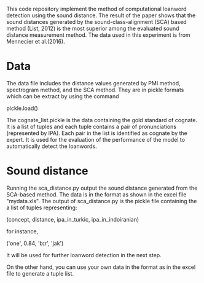 This code repository implement the method of computational loanword detection using the sound distance. The result of the paper shows that the sound distances generated by the sound-class-alignment (SCA) based method (List, 2012) is the most superior among the evaluated sound distance measurement method. The data used in this experiment is from Mennecier et al.(2016).  


# Data 

The data file includes the distance values generated by PMI method, spectrogram method, and the SCA method. They are in pickle formats which can be extract by using the command

pickle.load()

The cognate_list.pickle is the data containing the gold standard of cognate. It is a list of tuples and each tuple contains a pair of pronunciations (represented by IPA). Each pair in the list is identified as cognate by the expert. It is used for the evaluation of the performance of the model to automatically detect the loanwords. 








# Sound distance

Running the sca_distance.py output the sound distance generated from the SCA-based method. The data is in the format as shown in the excel file "mydata.xls". The output of sca_distance.py is the pickle file containing the a list of tuples representing: 

(concept, distance, ipa_in_turkic, ipa_in_indoiranian)

for instance, 

('one', 0.84, 'bɪr', 'jak')

It will be used for further loanword detection in the next step. 

On the other hand, you can use your own data in the format as in the excel file to generate a tuple list. 


